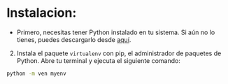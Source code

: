 # Instalacion:
- Primero, necesitas tener Python instalado en tu sistema. Si aún no lo tienes, puedes descargarlo desde [aquí](https://www.python.org/downloads/).

2. Instala el paquete `virtualenv` con pip, el administrador de paquetes de Python. Abre tu terminal y ejecuta el siguiente comando:

```bash
python -m ven myenv 